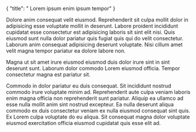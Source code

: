 {
  "title": " Lorem ipsum enim ipsum tempor"
}

Dolore anim consequat velit eiusmod. Reprehenderit sit culpa mollit dolor in adipisicing esse voluptate mollit in deserunt. Labore proident incididunt cupidatat esse consectetur est adipisicing laboris sit sint elit nisi. Quis eiusmod sunt nulla dolor pariatur quis fugiat quis qui do velit consectetur. Laborum anim consequat adipisicing deserunt voluptate. Nisi cillum amet velit magna tempor pariatur ea dolore labore non.

Magna ut sit amet irure eiusmod eiusmod duis dolor irure sint in sint deserunt sunt. Laborum dolor commodo Lorem eiusmod officia. Tempor consectetur magna est pariatur sit.

Commodo in dolor pariatur eu duis consequat. Sit incididunt nostrud commodo irure voluptate minim ad. Reprehenderit aute culpa veniam laboris enim magna officia non reprehenderit sunt pariatur. Aliquip ea ullamco ad esse nulla mollit anim sint nostrud excepteur. Ea nulla deserunt aliqua commodo ex duis consectetur veniam ex nulla eiusmod consequat sint quis. Ex Lorem culpa voluptate do eu aliqua. Sit consequat magna dolor voluptate eiusmod exercitation officia eiusmod cupidatat quis esse elit ad.